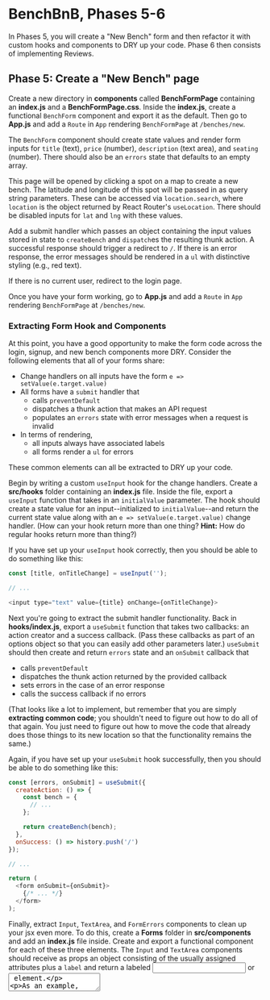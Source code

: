 # BenchBnB, Phases 5-6

In Phases 5, you will create a "New Bench" form and then refactor it with custom
hooks and components to DRY up your code. Phase 6 then consists of implementing
Reviews.

## Phase 5: Create a "New Bench" page

Create a new directory in __components__ called __BenchFormPage__ containing an
__index.js__ and a __BenchFormPage.css__. Inside the __index.js__, create a
functional `BenchForm` component and export it as the default. Then go to
__App.js__ and add a `Route` in `App` rendering `BenchFormPage` at
`/benches/new`.

The `BenchForm` component should create state values and render form inputs for
`title` (text), `price` (number), `description` (text area), and `seating`
(number). There should also be an `errors` state that defaults to an empty
array.

This page will be opened by clicking a spot on a map to create a new bench. The
latitude and longitude of this spot will be passed in as query string
parameters. These can be accessed via `location.search`, where `location` is the
object returned by React Router's `useLocation`. There should be disabled inputs
for `lat` and `lng` with these values.

Add a submit handler which passes an object containing the input values stored
in state to `createBench` and `dispatch`es the resulting thunk action. A
successful response should trigger a redirect to `/`. If there is an error
response, the error messages should be rendered in a `ul` with distinctive
styling (e.g., red text).

If there is no current user, redirect to the login page.

Once you have your form working, go to __App.js__ and add a `Route` in `App`
rendering `BenchFormPage` at `/benches/new`.

[`FormData`]: https://developer.mozilla.org/en-US/docs/Web/API/FormData/FormData

### Extracting Form Hook and Components

At this point, you have a good opportunity to make the form code across the
login, signup, and new bench components more DRY. Consider the following
elements that all of your forms share:

- Change handlers on all inputs have the form `e => setValue(e.target.value)`
- All forms have a `submit` handler that
  - calls `preventDefault`
  - dispatches a thunk action that makes an API request
  - populates an `errors` state with error messages when a request is invalid
- In terms of rendering,
  - all inputs always have associated labels
  - all forms render a `ul` for errors

These common elements can all be extracted to DRY up your code.

Begin by writing a custom `useInput` hook for the change handlers. Create a
__src/hooks__ folder containing an __index.js__ file. Inside the file, export a
`useInput` function that takes in an `initialValue` parameter. The hook should
create a state value for an input--initialized to `initialValue`--and return the
current state value along with an `e => setValue(e.target.value)` change
handler. (How can your hook return more than one thing? **Hint:** How do regular
hooks return more than thing?)

If you have set up your `useInput` hook correctly, then you should be able to do
something like this:

```js
const [title, onTitleChange] = useInput('');

// ...

<input type="text" value={title} onChange={onTitleChange}>
```

Next you're going to extract the submit handler functionality. Back in
__hooks/index.js__, export a `useSubmit` function that takes two callbacks: an
action creator and a success callback. (Pass these callbacks as part of an
options object so that you can easily add other parameters later.) `useSubmit`
should then create and return `errors` state and an `onSubmit` callback that

- calls `preventDefault`
- dispatches the thunk action returned by the provided callback
- sets errors in the case of an error response
- calls the success callback if no errors

(That looks like a lot to implement, but remember that you are simply
**extracting common code**; you shouldn't need to figure out how to do all of
that again. You just need to figure out how to move the code that already does
those things to its new location so that the functionality remains the same.)

Again, if you have set up your `useSubmit` hook successfully, then you should be
able to do something like this:

```js
const [errors, onSubmit] = useSubmit({
  createAction: () => {
    const bench = {
      // ...
    };

    return createBench(bench);
  },
  onSuccess: () => history.push('/')
});

// ...

return (
  <form onSubmit={onSubmit}>
    {/* ... */}
  </form>
);
```

Finally, extract `Input`, `TextArea`, and `FormErrors` components to clean up
your jsx even more. To do this, create a __Forms__ folder in __src/components__
and add an __index.js__ file inside. Create and export a functional component
for each of these three elements. The `Input` and `TextArea` components should
receive as props an object consisting of the usually assigned attributes plus a
`label` and return a labeled <input> or <textarea> element.

As an example, your `Input` component could look like this:

```js
export function Input({ label, ...inputProps }) {
  return (
    <label className="input">
      {label}
      <input {...inputProps} />
    </label>
  );
}
```

> **Tip:** Since most of your inputs will be of type `text`, make that a default
> value for `type`.

`FormErrors` should take in `errors` and map them into an unordered list.

When you finish, you should be able to construct your form elements like this:

```js
<form onSubmit={onSubmit}>
  <FormErrors errors={errors}/>

  <Input 
    label="Title"
    value={title}
    onChange={onTitleChange}
    required
  />
  {/* ... */}
</form>
```

Much cleaner! Go ahead and refactor your new bench form to take advantage of
these new hooks and components.

Conclude this phase by refactoring your `LoginForm` and `SignupForm` to use the
new hooks and components too. Your `SignUpForm` has an additional check that
`password === confirmPassword`; incorporate this check into a new callback and
pass it as an additional argument to `useSubmit` under the key of `validate`.
(Make sure to call `validate` at an appropriate point in the hook if it is
present!) Also add an `action` key to `useSubmit`'s object parameter that will
allow you to pass in an actual action instead of an action creator. Adjust your
code to handle this situation as well. Have `LoginForm` and `SignupForm` pass in
an already-created action instead of an action creator.

Great job! You know what you need to do now: **Commit your code!**

## Phase 6: Reviews

Following a process similar to the one used for `Bench`, create a `Review`. You
will need a model and table, controller and routes, Jbuilder views, thunk action
creators, and a reducer. More precise specs are listed below, along with a few
tips and hints. Most of the implementation details, however, are left for you to
determine.

### Desired behavior

Reviews should be rendered on the `BenchShowPage`. Each review should show the
author's `username`, the `rating`, and the `body`. Unless the current user has
already written a review for the current bench, show a button to leave a review.
Clicking the review button should toggle a state boolean value that causes a
review form to be rendered on the `BenchShowPage` as well. (Don't forget to use
your new hooks and components when constructing your form!) Finally, users
should be able to delete (only) reviews that they have written. (Consider using
a [Font Awesome icon] for your delete button.)

Do not worry about editing reviews.

### Model and table

A `Review` should include a `rating` that goes from 1 to 5 and a `body` that
allows for lengthy comments. Think about what other columns your `Review` should
have. **Hint:** You'll need some `references`.

Add indexes--you should only need 2!--validations, and associations (with
appropriate options). You should ensure at both the database level and the
model-validation level that a user cannot leave more than one review for a
bench. While you could do the model check with a scoped uniqueness validation,
try writing a custom `not_a_duplicate` [validation] to check it instead. (It
will be good practice.) Remember to include an apt error message on failure!

### Controller and routes

With regard to actions and routes, you only need to define `create` and
`destroy`. (Why do you not need `show` or `index`?)

If you have trouble with `create`, look back at your `BenchesController`. You
should also check your parameters in the server log to see what is being
passed in. (You might find [`wrap_parameters`] a helpful method to employ.)
Make sure that a user can only create reviews for which they are the author.

Similarly, you should ensure that users can only `destroy` reviews that they
have written. Have `destroy` return the destroyed review.

### Jbuilder views

You didn't define a `show` route, but you will want to define a `show` template.
(Why?) Think about what information you want to send back and what key(s) you
want to nest it under.

You will also likely want to adjust some of your previously defined Jbuilder
views so that they return information on reviews. (Which ones?)

Make sure to avoid any N+1 queries! (**Hint:** See [here][includes].)
  
### Thunk action creators and reducers

Think about what actions you will need for processing your reviews. You of
course want to update the store in response to information returned from the two
review routes. Remember, though, that you will also be sending up review
information from other routes. What type(s) of action do you need to process
review information returned from those other routes?

In your reducer, recall that you want to create a normalized state. What would
that look like for a review? Take a minute to sketch out how you want the review
slice of state structured, then test your implementation against your sketch.
(Examine the bench slice of state in the browser if you need help figuring out
what a normalized slice of state should look like.)

If you can explain what the following line of code does, feel free to use it
in an appropriate place:

```js
const { [review.id]: _remove, ...newState } = state;
```

Finally, if you changed what any of your non-review Jbuilder views return,
adjust the corresponding thunk action creators and/or reducers to make sure you
store the additional review information from the backend.

Once you get the reviews up and running, **commit your code.**

Congratulations, you've finished Part 1!

[`wrap-parameters`]: https://api.rubyonrails.org/v7.0.3/classes/ActionController/ParamsWrapper.html
[validation]: https://guides.rubyonrails.org/active_record_validations.html#custom-methods
[includes]: https://guides.rubyonrails.org/active_record_querying.html#includes
[Font Awesome icon]: https://fontawesome.com/icons?d=gallery&m=free